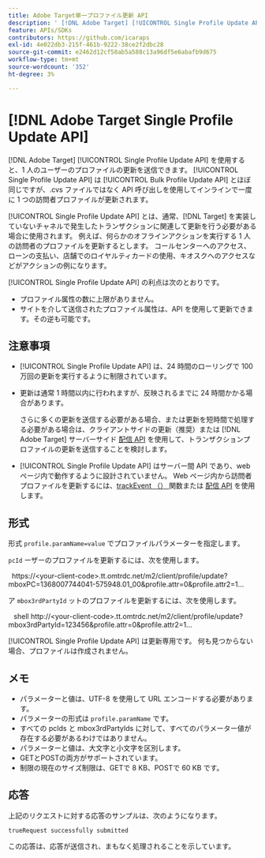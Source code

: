 ```yaml
---
title: Adobe Target単一プロファイル更新 API
description: ' [!DNL Adobe Target] [!UICONTROL Single Profile Update API] を使用して、1 人の訪問者のプロファイルデータを  [!DNL Target] に送信する方法を説明します。'
feature: APIs/SDKs
contributors: https://github.com/icaraps
exl-id: 4e022db3-215f-461b-9222-38ce2f2dbc28
source-git-commit: e2462d12cf58ab5a588c13a96df5e6abafb9d675
workflow-type: tm+mt
source-wordcount: '352'
ht-degree: 3%

---
```


# [!DNL Adobe Target Single Profile Update API]

[!DNL Adobe Target] [!UICONTROL Single Profile Update API] を使用すると、1 人のユーザーのプロファイルの更新を送信できます。 [!UICONTROL Single Profile Update API] は [!UICONTROL Bulk Profile Update API] とほぼ同じですが、.cvs ファイルではなく API 呼び出しを使用してインラインで一度に 1 つの訪問者プロファイルが更新されます。

[!UICONTROL Single Profile Update API] とは、通常、[!DNL Target] を実装していないチャネルで発生したトランザクションに関連して更新を行う必要がある場合に使用されます。 例えば、何らかのオフラインアクションを実行する 1 人の訪問者のプロファイルを更新するとします。 コールセンターへのアクセス、ローンの支払い、店舗でのロイヤルティカードの使用、キオスクへのアクセスなどがアクションの例になります。

[!UICONTROL Single Profile Update API] の利点は次のとおりです。

* プロファイル属性の数に上限がありません。
* サイトを介して送信されたプロファイル属性は、API を使用して更新できます。その逆も可能です。

## 注意事項

* [!UICONTROL Single Profile Update API] は、24 時間のローリングで 100 万回の更新を実行するように制限されています。
* 更新は通常 1 時間以内に行われますが、反映されるまでに 24 時間かかる場合があります。

  さらに多くの更新を送信する必要がある場合、または更新を短時間で処理する必要がある場合は、クライアントサイドの更新（推奨）または [!DNL Adobe Target] サーバーサイド [ 配信 API](/help/dev/implement/delivery-api/overview.md) を使用して、トランザクションプロファイルの更新を送信することを検討します。

* [!UICONTROL Single Profile Update API] はサーバー間 API であり、web ページ内で動作するように設計されていません。 Web ページ内から訪問者プロファイルを更新するには、[trackEvent （） ](/help/dev/implement/client-side/atjs/atjs-functions/adobe-target-trackevent.md) 関数または [ 配信 API](/help/dev/implement/delivery-api/overview.md) を使用します。

## 形式

形式 `profile.paramName=value` でプロファイルパラメーターを指定します。

`pcId` ーザーのプロファイルを更新するには、次を使用します。

``` ```
https://&lt;your-client-code>.tt.omtrdc.net/m2/client/profile/update?mboxPC=1368007744041-575948.01_00&profile.attr=0&profile.attr2=1...
``` ```

ア `mbox3rdPartyId` ットのプロファイルを更新するには、次を使用します。

``` ```
shell http://&lt;your-client-code>.tt.omtrdc.net/m2/client/profile/update?mbox3rdPartyId=123456&profile.attr=0&profile.attr2=1...
``` ```

[!UICONTROL Single Profile Update API] は更新専用です。 何も見つからない場合、プロファイルは作成されません。

## メモ

* パラメーターと値は、UTF-8 を使用して URL エンコードする必要があります。
* パラメーターの形式は `profile.paramName` です。
* すべての pcIds と mbox3rdPartyIds に対して、すべてのパラメーター値が存在する必要があるわけではありません。
* パラメーターと値は、大文字と小文字を区別します。
* GETとPOSTの両方がサポートされています。
* 制限の現在のサイズ制限は、GETで 8 KB、POSTで 60 KB です。

## 応答

上記のリクエストに対する応答のサンプルは、次のようになります。

`trueRequest successfully submitted`

この応答は、応答が送信され、まもなく処理されることを示しています。
